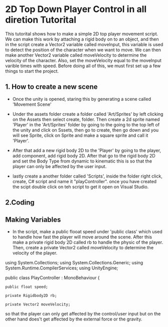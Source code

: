 # 2D Top Down Player Control in all diretion Tutorital
This tutorital shows how to make a simple 2D top player movement script. We can make this work by attaching a rigid body on to an object, and then in the script create a Vector2 variable called moveInput, this variable is used to detect the position of the character when we want to move. We can then make another Vector2 variable called moveVelocity to determine the velocity of the character. Also, set the moveVelocity equal to the moveInput varible times with speed. Before doing all of this, we must first set up a few things to start the project.

## 1. How to create a new scene

- Once the unity is opened, staring this by generating a scene called 'Movement Scene'

- Under the assets folder create a folder called 'Art/Sprites' by left clicking on the Assets then select create, folder. Then create a 2d sprite named 'Player' in the 'Art/Sprites' folder by going to the going to the top left of the unity and click on Sssets, then go to create, then go down and you will see Sprite, click on Sprite and make a square sprite and call it 'Player'.

- After that add a new rigid body 2D to the 'Player' by going to the player, add component, add rigid body 2D. After that go to the rigid body 2D and set the Body Type from dynamic to kinematic this is so that the player can only be affected by the user input. 

- lastly create a another folder called 'Scripts', inside the folder right click, create, C# script and name it "playController". once you have created the scipt double click on teh script to get it open on Visual Studio.


## 2.Coding

## Making Variables
- In the script, make a public flooat speed under 'public class' which used to handle how fast the player will move around the scene. After this make a private rigid body 2D called rb to handle the physic of the player. Then, create a private Vector2 called moveVelocity to determine the velocity of the player. 


using System.Collections;
using System.Collections.Generic;
using System.Runtime.CompilerServices;
using UnityEngine;

public class PlayController : MonoBehaviour
{
    
    public float speed;
    
    private Rigidbody2D rb;
    
    private Vector2 moveVelocity;




so that the player can only get affected by the control/user input but on the other hand does't get affected by the external force or the gravity.

